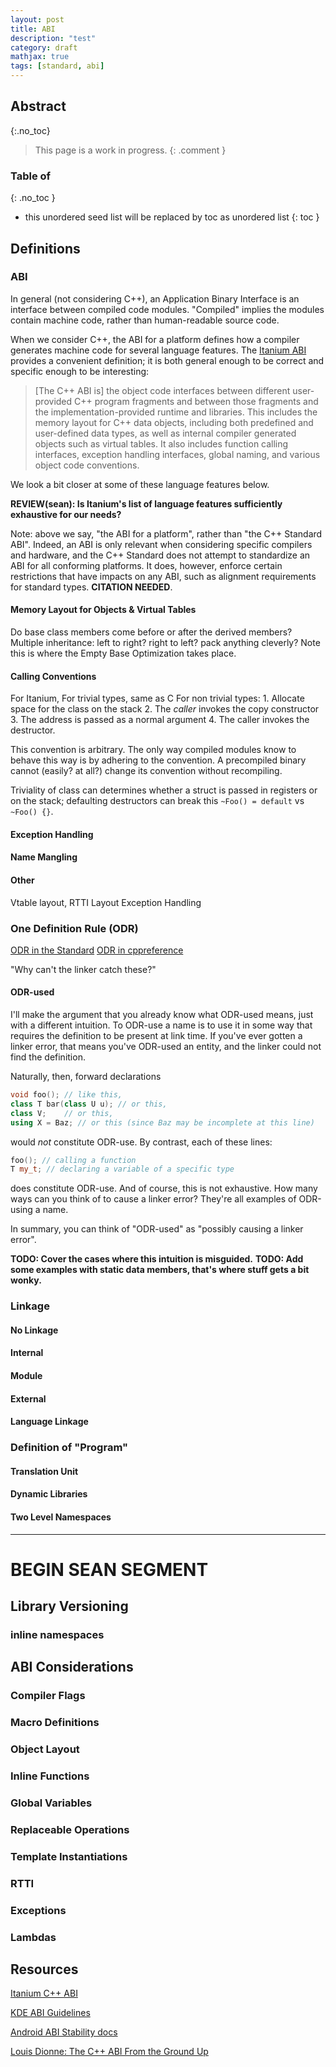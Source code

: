 ```yaml
---
layout: post
title: ABI
description: "test"
category: draft
mathjax: true
tags: [standard, abi]
---
```


## Abstract
{:.no_toc}
> This page is a work in progress.
{: .comment }

### Table of
{: .no_toc }
* this unordered seed list will be replaced by toc as unordered list
{: toc }

## Definitions
### ABI

In general (not considering C++), an Application Binary Interface is an interface between compiled code modules. "Compiled" implies the modules contain machine code, rather than human-readable source code. 

When we consider C++, the ABI for a platform defines how a compiler generates machine code for several language features. The [Itanium ABI](https://itanium-cxx-abi.github.io/cxx-abi/abi.html#intro) provides a convenient definition; it is both general enough to be correct and specific enough to be interesting:

> [The C++ ABI is] the object code interfaces between different user-provided C++ program fragments and between those fragments and the implementation-provided runtime and libraries. This includes the memory layout for C++ data objects, including both predefined and user-defined data types, as well as internal compiler generated objects such as virtual tables. It also includes function calling interfaces, exception handling interfaces, global naming, and various object code conventions.

We look a bit closer at some of these language features below.

**REVIEW(sean): Is Itanium's list of language features sufficiently exhaustive for our needs?**

Note: above we say, "the ABI for a platform", rather than "the C++ Standard ABI". Indeed, an ABI is only relevant when considering specific compilers and hardware, and the C++ Standard does not attempt to standardize an ABI for all conforming platforms. It does, however, enforce certain restrictions that have impacts on any ABI, such as alignment requirements for standard types. **CITATION NEEDED**.

#### Memory Layout for Objects & Virtual Tables
Do base class members come before or after the derived members?
Multiple inheritance: left to right? right to left? pack anything cleverly?
Note this is where the Empty Base Optimization takes place.

#### Calling Conventions
For Itanium,
	For trivial types, same as C
	For non trivial types:
		1. Allocate space for the class on the stack
		2. The *caller* invokes the copy constructor
		3. The address is passed as a normal argument
		4. The caller invokes the destructor.

This convention is arbitrary. The only way compiled modules know to behave this way is by adhering to the convention. A precompiled binary cannot (easily? at all?) change its convention without recompiling.

Triviality of class can determines whether a struct is passed in registers or on the stack; defaulting destructors can break this `~Foo() = default` vs `~Foo() {}`.

#### Exception Handling
#### Name Mangling

#### Other
Vtable layout,
RTTI Layout
Exception Handling

### One Definition Rule (ODR)
[ODR in the Standard](http://eel.is/c++draft/basic.def.odr)
[ODR in cppreference](https://en.cppreference.com/w/cpp/language/definition#ODR-use)

"Why can't the linker catch these?"

#### ODR-used
I'll make the argument that you already know what ODR-used means, just with a different intuition. To ODR-use a name is to use it in some way that requires the definition to be present at link time. If you've ever gotten a linker error, that means you've ODR-used an entity, and the linker could not find the definition. 

Naturally, then, forward declarations

```cpp
void foo(); // like this,
class T bar(class U u); // or this,
class V;	// or this,
using X = Baz; // or this (since Baz may be incomplete at this line)
```

would *not* constitute ODR-use. By contrast, each of these lines:

```cpp
foo(); // calling a function
T my_t; // declaring a variable of a specific type
```

does constitute ODR-use. And of course, this is not exhaustive. How many ways can you think of to cause a linker error? They're all examples of ODR-using a name.

In summary, you can think of "ODR-used" as "possibly causing a linker error".

**TODO: Cover the cases where this intuition is misguided.**
**TODO: Add some examples with static data members, that's where stuff gets a bit wonky.**

### Linkage
#### No Linkage
#### Internal
#### Module
#### External
#### Language Linkage
### Definition of "Program"
#### Translation Unit
#### Dynamic Libraries
#### Two Level Namespaces

---

# BEGIN SEAN SEGMENT

## Library Versioning
### inline namespaces
## ABI Considerations
### Compiler Flags
### Macro Definitions
### Object Layout
### Inline Functions
### Global Variables
### Replaceable Operations
### Template Instantiations
### RTTI
### Exceptions
### Lambdas

## Resources
[Itanium C++ ABI](https://itanium-cxx-abi.github.io/cxx-abi/abi.html)

[KDE ABI Guidelines](https://community.kde.org/Policies/Binary_Compatibility_Issues_With_C%2B%2B)

[Android ABI Stability docs](https://source.android.com/devices/architecture/vndk/abi-stability)

[Louis Dionne: The C++ ABI From the Ground Up](https://www.youtube.com/watch?v=DZ93lP1I7wU) 